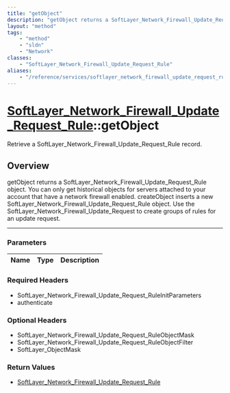```yaml
---
title: "getObject"
description: "getObject returns a SoftLayer_Network_Firewall_Update_Request_Rule object. You can only get historical objects for serve... "
layout: "method"
tags:
    - "method"
    - "sldn"
    - "Network"
classes:
    - "SoftLayer_Network_Firewall_Update_Request_Rule"
aliases:
    - "/reference/services/softlayer_network_firewall_update_request_rule/getObject"
---
```

# [SoftLayer_Network_Firewall_Update_Request_Rule](/reference/services/SoftLayer_Network_Firewall_Update_Request_Rule)::getObject

Retrieve a SoftLayer_Network_Firewall_Update_Request_Rule record.


## Overview 
getObject returns a SoftLayer_Network_Firewall_Update_Request_Rule object. You can only get historical objects for servers attached to your account that have a network firewall enabled. createObject inserts a new SoftLayer_Network_Firewall_Update_Request_Rule object. Use the SoftLayer_Network_Firewall_Update_Request to create groups of rules for an update request. 

-----

### Parameters 
|Name | Type | Description |
| --- | --- | --- |


### Required Headers
* SoftLayer_Network_Firewall_Update_Request_RuleInitParameters
* authenticate


### Optional Headers
* SoftLayer_Network_Firewall_Update_Request_RuleObjectMask
* SoftLayer_Network_Firewall_Update_Request_RuleObjectFilter
* SoftLayer_ObjectMask

### Return Values
* <a href='/reference/datatypes/SoftLayer_Network_Firewall_Update_Request_Rule'>SoftLayer_Network_Firewall_Update_Request_Rule </a>





